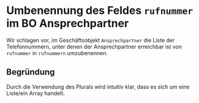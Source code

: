 # Umbenennung des Feldes `rufnummer` im BO Ansprechpartner

Wir schlagen vor, im Geschäftsobjekt `Ansprechpartner` die Liste der Telefonnummern, unter denen der Ansprechpartner erreichbar ist  von `rufnummer` in `rufnummern` umzubenennen.

## Begründung
Durch die Verwendung des Plurals wird intuitiv klar, dass es sich um eine Liste/ein Array handelt.